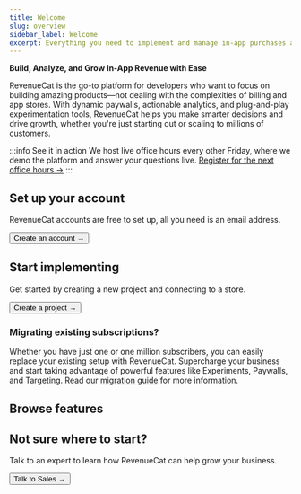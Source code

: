 ```yaml
---
title: Welcome
slug: overview
sidebar_label: Welcome
excerpt: Everything you need to implement and manage in-app purchases and subscriptions
---
```


**Build, Analyze, and Grow In-App Revenue with Ease**

RevenueCat is the go-to platform for developers who want to focus on building amazing products—not dealing with the complexities of billing and app stores. With dynamic paywalls, actionable analytics, and plug-and-play experimentation tools, RevenueCat helps you make smarter decisions and drive growth, whether you're just starting out or scaling to millions of customers.

:::info See it in action
We host live office hours every other Friday, where we demo the platform and answer your questions live. [Register for the next office hours →](https://app.livestorm.co/revenuecat/live-revenuecat-demo?type=detailed)
:::

## Set up your account

RevenueCat accounts are free to set up, all you need is an email address.

<Button href="https://app.revenuecat.com/signup"
target="\_blank">Create an account →</Button>

## Start implementing

Get started by creating a new project and connecting to a store.

<Button href="/docs/projects/overview">Create a project →</Button>

### Migrating existing subscriptions?

Whether you have just one or one million subscribers, you can easily replace your existing setup with RevenueCat. Supercharge your business and start taking advantage of powerful features like Experiments, Paywalls, and Targeting. Read our [migration guide](/migrating-to-revenuecat/migration-paths) for more information.

## Browse features

<FeatureItem 
  title="Entitlements & Subscription Status" 
  subtitle="Ensure customers have correct access even if your entitlement structure is complex." 
  link="/docs/getting-started/entitlements" 
  emoji="🔑"
/>

<FeatureItem
  title="Paywalls"
  subtitle="Remotely configure your product offering with powerful paywalls."
  link="/docs/tools/paywalls"
  emoji="💰"
/>

<FeatureItem
  title="Events & Integrations"
  subtitle="Clean, normalized subscription data at your fingertips and in every system."
  link="/docs/integrations/integrations"
  emoji="🔔"
/>

<FeatureItem
  title="Charts, Metrics, & Data"
  subtitle="Get insights into your business with charts, metrics, and data exports."
  link="/docs/dashboard-and-metrics/overview"
  emoji="📈"
/>

<FeatureItem
  title="Experiments"
  subtitle="Run A/B tests to find the most effective pricing model."
  link="/docs/tools/experiments-v1"
  emoji="🧪"
/>

## Not sure where to start?

Talk to an expert to learn how RevenueCat can help grow your business.

<Button href="https://www.revenuecat.com/talk-to-sales/">Talk to Sales →</Button>

